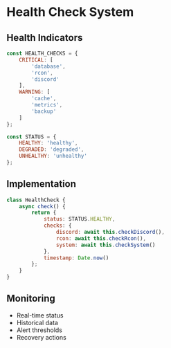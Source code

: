 # Health Check System

## Health Indicators
```javascript
const HEALTH_CHECKS = {
    CRITICAL: [
        'database',
        'rcon',
        'discord'
    ],
    WARNING: [
        'cache',
        'metrics',
        'backup'
    ]
};

const STATUS = {
    HEALTHY: 'healthy',
    DEGRADED: 'degraded',
    UNHEALTHY: 'unhealthy'
};
```

## Implementation
```javascript
class HealthCheck {
    async check() {
        return {
            status: STATUS.HEALTHY,
            checks: {
                discord: await this.checkDiscord(),
                rcon: await this.checkRcon(),
                system: await this.checkSystem()
            },
            timestamp: Date.now()
        };
    }
}
```

## Monitoring
- Real-time status
- Historical data
- Alert thresholds
- Recovery actions
